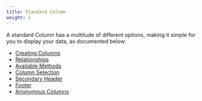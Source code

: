```yaml
---
title: Standard Column
weight: 1
---
```


A standard Column has a multitude of different options, making it simple for you to display your data, as documented below:

<ul>
    <li>
        <a href="https://rappasoft.com/docs/laravel-livewire-tables/v3/columns/creating-columns">Creating Columns</a>
    </li>
    <li>
        <a href="https://rappasoft.com/docs/laravel-livewire-tables/v3/columns/relationships">Relationships</a>
    </li>
    <li>
        <a href="https://rappasoft.com/docs/laravel-livewire-tables/v3/columns/available-methods">Available Methods</a>
    </li>
    <li>
        <a href="https://rappasoft.com/docs/laravel-livewire-tables/v3/columns/column-selection">Column Selection</a>
    </li>
    <li>
        <a href="https://rappasoft.com/docs/laravel-livewire-tables/v3/columns/secondary-header">Secondary Header</a>
    </li>
    <li>
        <a href="https://rappasoft.com/docs/laravel-livewire-tables/v3/columns/footer">Footer</a>
    </li>
        <li>
        <a href="https://rappasoft.com/docs/laravel-livewire-tables/v3/columns/anonymous_columns">Anonymous Columns</a>
    </li>

</ul>

